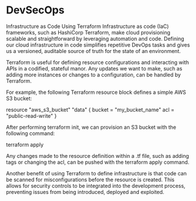 # DevSecOps
Infrastructure as Code Using Terraform
Infrastructure as code (IaC) frameworks, such as HashiCorp Terraform, make cloud provisioning scalable and straightforward by leveraging automation and code. Defining our cloud infrastructure in code simplifies repetitive DevOps tasks and gives us a versioned, auditable source of truth for the state of an environment.

Terraform is useful for defining resource configurations and interacting with APIs in a codified, stateful manor. Any updates we want to make, such as adding more instances or changes to a configuration, can be handled by Terraform.

For example, the following Terraform resource block defines a simple AWS S3 bucket:

resource "aws_s3_bucket" "data" {
  bucket     = "my_bucket_name"
  acl        = "public-read-write"
}

After performing terraform init, we can provision an S3 bucket with the following command:


terraform apply


Any changes made to the resource definition within a .tf file, such as adding tags or changing the acl, can be pushed with the terraform apply command.

Another benefit of using Terraform to define infrastructure is that code can be scanned for misconfigurations before the resource is created. This allows for security controls to be integrated into the development process, preventing issues from being introduced, deployed and exploited.

